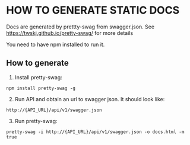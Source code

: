 HOW TO GENERATE STATIC DOCS
===========================
Docs are generated by prettty-swag from swagger.json. See https://twskj.github.io/pretty-swag/ for more details

You need to have npm installed to run it.

How to generate
---------------

1. Install pretty-swag:

`npm install pretty-swag -g`

2. Run API and obtain an url to swagger json. It should look like:

`http://{API_URL}/api/v1/swagger.json`

3. Run pretty-swag:

`pretty-swag -i http://{API_URL}/api/v1/swagger.json -o docs.html -m true`

